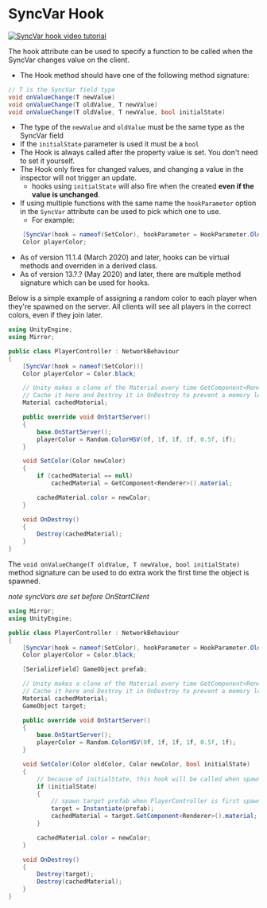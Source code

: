 # SyncVar Hook

[![SyncVar hook video tutorial](../../images/video_tutorial.png)](https://www.youtube.com/watch?v=T7AoozedYfI&list=PLkx8oFug638oBYF5EOwsSS-gOVBXj1dkP&index=5)

The hook attribute can be used to specify a function to be called when the SyncVar changes value on the client.
-   The Hook method should have one of the following method signature:
```csharp
// T is the SyncVar field type
void onValueChange(T newValue)
void onValueChange(T oldValue, T newValue)
void onValueChange(T oldValue, T newValue, bool initialState)
```
-   The type of the `newValue` and `oldValue` must be the same type as the SyncVar field
-   If the `initialState` parameter is used it must be a `bool`
-   The Hook is always called after the property value is set. You don't need to set it yourself.
-   The Hook only fires for changed values, and changing a value in the inspector will not trigger an update.
    -   hooks using `initialState` will also fire when the created **even if the value is unchanged**.
-   If using multiple functions with the same name the `hookParameter` option in the `SyncVar` attribute can be used to pick which one to use.
    -   For example: 
```csharp
    [SyncVar(hook = nameof(SetColor), hookParameter = HookParameter.OldNewInitial)]
    Color playerColor;
```
-   As of version 11.1.4 (March 2020) and later, hooks can be virtual methods and overriden in a derived class.
-   As of version 13.?.? (May 2020) and later, there are multiple method signature which can be used for hooks.

Below is a simple example of assigning a random color to each player when they're spawned on the server.  All clients will see all players in the correct colors, even if they join later.

```cs
using UnityEngine;
using Mirror;

public class PlayerController : NetworkBehaviour
{
    [SyncVar(hook = nameof(SetColor))]
    Color playerColor = Color.black;

    // Unity makes a clone of the Material every time GetComponent<Renderer>().material is used.
    // Cache it here and Destroy it in OnDestroy to prevent a memory leak.
    Material cachedMaterial;

    public override void OnStartServer()
    {
        base.OnStartServer();
        playerColor = Random.ColorHSV(0f, 1f, 1f, 1f, 0.5f, 1f);
    }

    void SetColor(Color newColor)
    {
        if (cachedMaterial == null)
            cachedMaterial = GetComponent<Renderer>().material;

        cachedMaterial.color = newColor;
    }

    void OnDestroy()
    {
        Destroy(cachedMaterial);
    }
}
```

The `void onValueChange(T oldValue, T newValue, bool initialState)` method signature can be used to do extra work the first time the object is spawned.

*note syncVars are set before OnStartClient*

```cs
using Mirror;
using UnityEngine;

public class PlayerController : NetworkBehaviour
{
    [SyncVar(hook = nameof(SetColor), hookParameter = HookParameter.OldNewInitial)]
    Color playerColor = Color.black;

    [SerializeField] GameObject prefab;

    // Unity makes a clone of the Material every time GetComponent<Renderer>().material is used.
    // Cache it here and Destroy it in OnDestroy to prevent a memory leak.
    Material cachedMaterial;
    GameObject target;

    public override void OnStartServer()
    {
        base.OnStartServer();
        playerColor = Random.ColorHSV(0f, 1f, 1f, 1f, 0.5f, 1f);
    }

    void SetColor(Color oldColor, Color newColor, bool initialState)
    {
        // because of initialState, this hook will be called when spawning even if the value is unchanged
        if (initialState)
        {
            // spawn target prefab when PlayerController is first spawned 
            target = Instantiate(prefab);
            cachedMaterial = target.GetComponent<Renderer>().material;
        }

        cachedMaterial.color = newColor;
    }

    void OnDestroy()
    {
        Destroy(target);
        Destroy(cachedMaterial);
    }
}
```